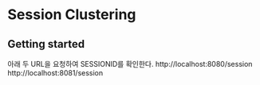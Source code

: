 # Session Clustering

## Getting started
아래 두 URL을 요청하여 SESSIONID를 확인한다.
http://localhost:8080/session
http://localhost:8081/session